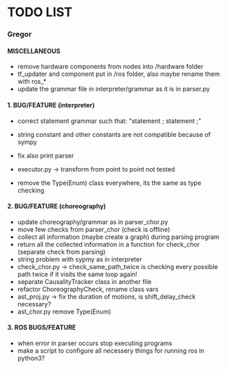 TODO LIST
=========

### Gregor

#### MISCELLANEOUS
* remove hardware components from nodes into /hardware folder
* tf_updater and component put in /ros folder, also maybe rename them with ros_*
* update the grammar file in interpreter/grammar as it is in parser.py

#### 1. BUG/FEATURE (interpreter)
* correct statement grammar such that: "statement ; statement ;"
* string constant and other constants are not compatible because of sympy
* fix also print parser

* executor.py -> transform from point to point not tested
* remove the Type(Enum) class everywhere, its the same as type checking


#### 2. BUG/FEATURE (choreography)
* update choreography/grammar as in parser_chor.py
* move few checks from parser_chor (check is offline)
* collect all information (maybe create a graph) during parsing program
* return all the collected information in a function for check_chor (separate check from parsing)
* string problem with sypmy as in interpreter
* check_chor.py -> check_same_path_twice is checking every possible path twice if it visits the same loop again!
* separate CausalityTracker class in another file
* refactor ChoreographyCheck, rename class vars
* ast_proj.py -> fix the duration of motions, is shift_delay_check necessary?
* ast_chor.py remove Type(Enum)

#### 3. ROS BUGS/FEATURE
* when error in parser occurs stop executing programs
* make a script to configure all necessery things for running ros in python3?